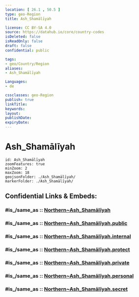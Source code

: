 ```yaml
---
location: [ 26.1 , 50.5 ] 
type: geo-Region
title: Ash_Shamālīyah

license: CC BY-SA 4.0
source: https://datahub.io/core/country-codes
isDeleted: false
isReadOnly: false
draft: false
confidential: public

tags:
- geo/Country/Region
aliases:
- Ash_Shamālīyah

Languages:
- de

cssclasses: geo-Region
publish: true
linkTitle: 
keywords: 
layout: 
publishDate: 
expiryDate: 
---
```


# Ash_Shamālīyah

```leaflet
id: Ash_Shamālīyah
zoomFeatures: true 
minZoom: 2 
maxZoom: 18
geojsonFolder: ./Ash_Shamālīyah/
markerFolder: ./Ash_Shamālīyah/
```


## Confidential Links & Embeds: 

### #is_/same_as :: [Northern~Ash_Shamālīyah](/_Standards/Earth/Continent/Asia/Asia~West/Bahrain/Governorates~Bahrain/Northern~Ash_Shamālīyah.md) 

### #is_/same_as :: [Northern~Ash_Shamālīyah.public](/_public/Earth/Continent/Asia/Asia~West/Bahrain/Governorates~Bahrain/Northern~Ash_Shamālīyah.public.md) 

### #is_/same_as :: [Northern~Ash_Shamālīyah.internal](/_internal/Earth/Continent/Asia/Asia~West/Bahrain/Governorates~Bahrain/Northern~Ash_Shamālīyah.internal.md) 

### #is_/same_as :: [Northern~Ash_Shamālīyah.protect](/_protect/Earth/Continent/Asia/Asia~West/Bahrain/Governorates~Bahrain/Northern~Ash_Shamālīyah.protect.md) 

### #is_/same_as :: [Northern~Ash_Shamālīyah.private](/_private/Earth/Continent/Asia/Asia~West/Bahrain/Governorates~Bahrain/Northern~Ash_Shamālīyah.private.md) 

### #is_/same_as :: [Northern~Ash_Shamālīyah.personal](/_personal/Earth/Continent/Asia/Asia~West/Bahrain/Governorates~Bahrain/Northern~Ash_Shamālīyah.personal.md) 

### #is_/same_as :: [Northern~Ash_Shamālīyah.secret](/_secret/Earth/Continent/Asia/Asia~West/Bahrain/Governorates~Bahrain/Northern~Ash_Shamālīyah.secret.md)

